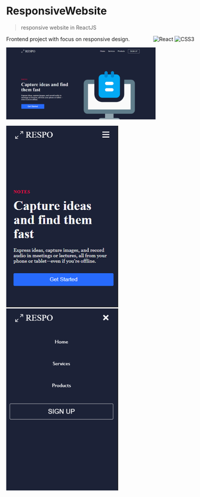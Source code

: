 # ResponsiveWebsite

> responsive website in ReactJS

<div style="float: right">
<img alt="React" src="https://img.shields.io/badge/react%20-%2320232a.svg?&style=for-the-badge&logo=react&logoColor=%2361DAFB"/>
 <img alt="CSS3" src="https://img.shields.io/badge/css3%20-%231572B6.svg?&style=for-the-badge&logo=css3&logoColor=white"/>
</div>

Frontend project with focus on responsive design.

<img src="images/home.png" width="400">
<p float="left">
<img src="images/mobile1.png" width="300">
<img src="images/mobile2.png" width="300">
</p>
